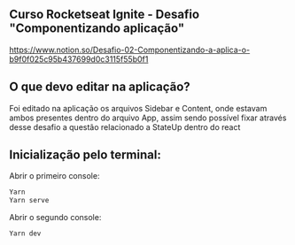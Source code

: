 ## Curso Rocketseat Ignite - Desafio "Componentizando aplicação"
https://www.notion.so/Desafio-02-Componentizando-a-aplica-o-b9f0f025c95b437699d0c3115f55b0f1
## O que devo editar na aplicação?
Foi editado na aplicação os arquivos Sidebar e Content, onde estavam ambos presentes dentro do arquivo App, assim sendo possível fixar através desse desafio a questão relacionado a StateUp dentro do react

## Inicialização pelo terminal:
Abrir o primeiro console:
```bash
Yarn
Yarn serve
```
Abrir o segundo console:
```bash
Yarn dev
```
